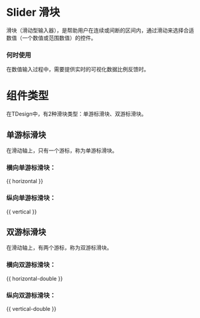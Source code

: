 # Slider 滑块

滑块（滑动型输入器），是帮助用户在连续或间断的区间内，通过滑动来选择合适数值（一个数值或范围数值）的控件。

### 何时使用

在数值输入过程中，需要提供实时的可视化数据比例反馈时。

# 组件类型

在TDesign中，有2种滑块类型：单游标滑块、双游标滑块。

## 单游标滑块

在滑动轴上，只有一个游标，称为单游标滑块。

### 横向单游标滑块：

{{ horizontal }}

### 纵向单游标滑块：

{{ vertical }}

## 双游标滑块

在滑动轴上，有两个游标，称为双游标滑块。

### 横向双游标滑块：

{{ horizontal-double }}

### 纵向双游标滑块：

{{ vertical-double }}
